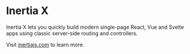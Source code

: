# Inertia X

Inertia X lets you quickly build modern single-page React, Vue and Svelte apps using classic server-side routing and controllers.

Visit [inertiajs.com](https://inertiajs.com/) to learn more.
